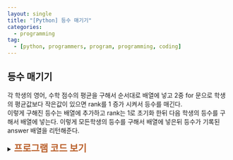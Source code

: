 ```yaml
---
layout: single
title: "[Python] 등수 매기기"
categories:
  - programming
tag:
  - [python, programmers, program, programming, coding]
---
```


## 등수 매기기  

각 학생의 영어, 수학 점수의 평균을 구해서 순서대로 배열에 넣고 2중 for 문으로
학생의 평균값보다 작은값이 있으면 rank를 1 증가 시켜서 등수를 매긴다.  
이렇게 구해진 등수는 배열에 추가하고 rank는 1로 초기화 한뒤 다음 학생의 등수를 
구해서 배열에 넣는다. 이렇게 모든학생의 등수를 구해서 배열에 넣은뒤 등수가 기록된 
answer 배열을 리턴해준다.  


<details>
    <summary><span style="font-size:1.5em; font-weight:bold; color:#BA602B; cursor:pointer">프로그램 코드 보기</span></summary>
    <div markdown="1">   
```python
def solution(score):
    answer = []
    total = 0
    avg = 0
    score_avg = []
    rank = 1

    for i in score:
        total = 0
        for j in range(len(i)):
            total += i[j]
        avg = total / 2
        score_avg.append(avg)

    for i in score_avg:
        rank = 1
        for j in score_avg:
            if i < j:
                rank += 1
        answer.append(rank)

    return answer
```
</div>
</details> 
